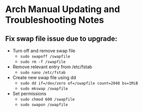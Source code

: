 # Arch Manual Updating and Troubleshooting Notes

## Fix swap file issue due to upgrade:
* Turn off and remove swap file
    - `sudo swapoff /swapfile`
    - `sudo rm -f /swapfile`
* Remove relevant entry from /etc/fstab
    - `sudo nano /etc/fstab`
* Create new swap file using dd
    - `sudo dd if=/dev/zero of=/swapfile count=2048 bs=1MiB`
    - `sudo mkswap /swapfile`
* Set permissions
    - `sudo chmod 600 /swapfile `
    - `sudo swapon /swapfile`
